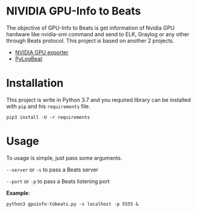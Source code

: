 # NIVIDIA GPU-Info to Beats

The objective of GPU-Info to Beats is get information of Nvidia GPU hardware like nvidia-smi command and send to ELK, Graylog or any other through Beats protocol. This project is based on another 2 projects.

- [NVIDIA GPU exporter](https://gist.github.com/ozancaglayan/40aaae8397edca78d9d473a3e1ef6e78)
- [PyLogBeat](https://github.com/eht16/pylogbeat)

# Installation

This project is write in Python 3.7 and you required library can be installed with `pip` and his `requirements` file.

```buildoutcfg
pip3 install -U -r requirements
```

# Usage

To usage is simple, just pass some arguments.

`--server` or `-s` to pass a Beats server

`--port` or `-p` to pass a Beats listening port


**Example**:
```buildoutcfg
python3 gpuinfo-tobeats.py -s localhost -p 5555 &
```